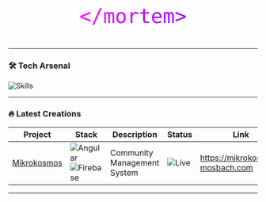 
<!-- README.md -->
<div align="center">
  <svg width="400" height="120">
    <defs>
      <linearGradient id="grad" x1="0%" y1="0%" x2="100%" y2="0%">
        <stop offset="0%" style="stop-color:#FF00FF"/>
        <stop offset="100%" style="stop-color:#9900FF"/>
      </linearGradient>
    </defs>
    <text 
      x="50%" 
      y="60%" 
      font-family="monospace" 
      font-size="40" 
      fill="url(#grad)" 
      text-anchor="middle" 
      dominant-baseline="middle"
    >
      &lt;/mortem&gt;
    </text>
  </svg>
</div>

---

### 🛠️ Tech Arsenal
![Skills](https://skillicons.dev/icons?i=js,ts,angular,nodejs,tailwind,ps&theme=dark&perline=7)

---

### 🔥 Latest Creations
| Project | Stack | Description | Status | Link |
|---------|-------|-------------|--------|------|
| [Mikrokosmos](/) | ![Angular](https://img.shields.io/badge/-Angular-DD0031?logo=angular&logoColor=white) ![Firebase](https://img.shields.io/badge/-Firebase-FFCA28?logo=firebase&logoColor=black) | Community Management System | ![Live](https://img.shields.io/badge/-Live-00CC00?logo=vercel) | https://mikrokosmos-mosbach.com |

---
